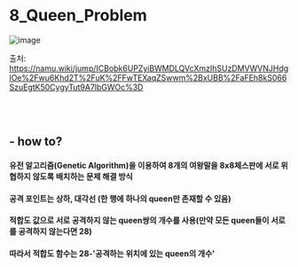 # 8_Queen_Problem
![image](https://user-images.githubusercontent.com/114046224/233767896-b3b9dae4-4fb9-48d1-9999-4a9ad5df1746.png)

출처: https://namu.wiki/jump/ICBobk6UPZyiBWMDLQVcXmzIhSUzDMVWVNJHdglOe%2Fwu6Khd2T%2FuK%2FFwTEXaqZSwwm%2BxUBB%2FaFEh8kS066SzuEgtK50CygyTut9A7lbGWOc%3D

</br>
</br>

## - how to?
#### 유전 알고리즘(Genetic Algorithm)을 이용하여 8개의 여왕말을 8x8체스판에 서로 위협하지 않도록 배치하는 문제 해결 방식
#### 공격 포인트는 상하, 대각선 (한 행에 하나의 queen만 존재할 수 있음)
#### 적합도 값으로 서로 공격하지 않는 queen쌍의 개수를 사용(만약 모든 queen들이 서로를 공격하지 않는다면 28)
#### 따라서 적합도 함수는 28-'공격하는 위치에 있는 queen의 개수'
